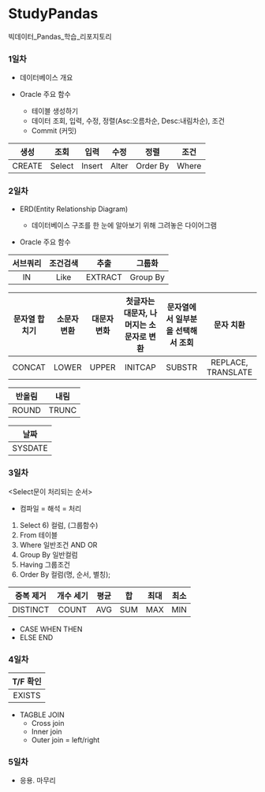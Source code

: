 # StudyPandas
빅데이터_Pandas_학습_리포지토리

### 1일차
- 데이터베이스 개요

- Oracle 주요 함수
    - 테이블 생성하기
    - 데이터 조회, 입력, 수정, 정렬(Asc:오름차순, Desc:내림차순), 조건
    - Commit (커밋)

|생성|조회|입력|수정|정렬|조건|
|:--:|:--:|:--:|:---:|:---:|:---:|
|CREATE|Select|Insert|Alter|Order By|Where|

### 2일차
- ERD(Entity Relationship Diagram)
    - 데이터베이스 구조를 한 눈에 알아보기 위해 그려놓은 다이어그램

- Oracle 주요 함수

|서브쿼리|조건검색|추출|그룹화|
|:---:|:---:|:---:|:---:|
|IN|Like|EXTRACT|Group By|

|문자열 합치기|소문자 변환|대문자 변화|첫글자는 대문자, 나머지는 소문자로 변환|문자열에서 일부분을 선택해서 조회|문자 치환|
|:--:|:--:|:--:|:-------------:|:--:|:--:|
|CONCAT|LOWER|UPPER|INITCAP|SUBSTR|REPLACE, TRANSLATE|

|반올림|내림|
|:---:|:---:|
|ROUND|TRUNC|

|날짜|
|:---:|
|SYSDATE|

### 3일차
<Select문이 처리되는 순서>
- 컴파일 = 해석 = 처리
1) Select 6) 컬럼, (그룹함수)
2) From 테이블
3) Where 일반조건
   AND
   OR
4) Group By 일반컬럼
5) Having 그룹조건
7) Order By 컬럼(명, 순서, 별칭);

|중복 제거|개수 세기|평균|합|최대|최소|
|:---:|:---:|:---:|:---:|:---:|:---:|
|DISTINCT|COUNT|AVG|SUM|MAX|MIN|

- CASE WHEN THEN 
- ELSE END

### 4일차

|T/F 확인|
|:--:|
|EXISTS|

- TAGBLE JOIN
    - Cross join
    - Inner join
    - Outer join = left/right

### 5일차
- 응용. 마무리 
